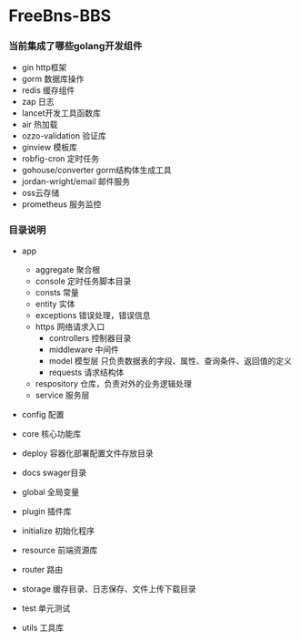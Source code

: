 # FreeBns-BBS
### 当前集成了哪些golang开发组件
 - gin http框架
 - gorm 数据库操作
 - redis 缓存组件
 - zap 日志
 - lancet开发工具函数库
 - air 热加载
 - ozzo-validation 验证库
 - ginview 模板库
 - robfig-cron 定时任务
 - gohouse/converter gorm结构体生成工具
 - jordan-wright/email  邮件服务
 - oss云存储
 - prometheus 服务监控

### 目录说明
- app
    - aggregate 聚合根
    - console 定时任务脚本目录
    - consts 常量
    - entity  实体
    - exceptions 错误处理，错误信息
    - https 网络请求入口
      - controllers 控制器目录
      - middleware 中间件
      - model 模型层 只负责数据表的字段、属性、查询条件、返回值的定义
      - requests 请求结构体
    - respository 仓库，负责对外的业务逻辑处理
    - service 服务层
    
- config 配置
- core 核心功能库
- deploy 容器化部署配置文件存放目录
- docs swager目录
- global 全局变量
- plugin 插件库
- initialize 初始化程序
- resource 前端资源库
- router 路由
- storage 缓存目录、日志保存、文件上传下载目录
- test 单元测试
- utils 工具库